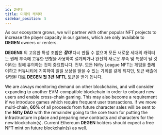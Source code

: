 ```yaml
---
id: 2세대
title: 미래의 캐릭터
sidebar_position: 5
---
```


As our ecosystem grows, we will partner with other popular NFT projects to increase the player capacity in our games, which are only available to **DEGEN** owners or renters.

**DEGENS** 의 고유한 특성 조합은 **_절대_** 다시 만들 수 없으며 모든 새로운 세대의 캐릭터는 원래 부족에 고유한 변형을 사용하여 설계되거나 완전히 새로운 부족 및 특성이 될 것이라는 점에 유의하는 것이 중요합니다. 전부. 모든 Nifty League NFT는 게임을 플레이하고 커뮤니티에 기여하여 일일 보상을 얻을 수 있는 기회를 갖게 되지만, 토큰 배출에 설명된 대로 **DEGEN** **첫 3년** **NFTL** 토큰을 받게 됩니다.

We are always monitoring demand on other blockchains, and will consider expanding to another EVM-compatible blockchain in order to onboard new users and enable cross-chain gaming. This may also become a requirement if we introduce games which require frequent user transactions. If we move multi-chain, **60%** of all proceeds from future character sales will be sent to the **Nifty DAO** with the remainder going to the core team for putting the infrastructure in place and preparing new contracts and characters for the new blockchain(s). Current Ethereum **DEGEN** holders should expect a free NFT mint on future blockchain(s) as well.
